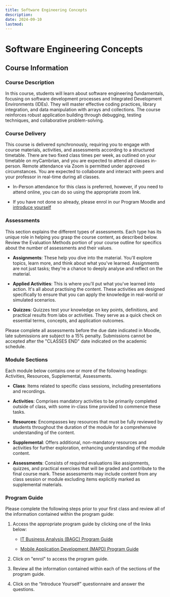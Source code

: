 ```yaml
---
title: Software Engineering Concepts
description:
date: 2024-09-10
lastmod:
---
```


# Software Engineering Concepts

## Course Information

### Course Description

In this course, students will learn about software engineering fundamentals, focusing on software development processes and Integrated Development Environments (IDEs). They will master effective coding practices, library integration, and data manipulation with arrays and collections. The course reinforces robust application building through debugging, testing techniques, and collaborative problem-solving.

### Course Delivery

This course is delivered synchronously, requiring you to engage with course materials, activities, and assessments according to a structured timetable. There are two fixed class times per week, as outlined on your timetable on myCambrian, and you are expected to attend all classes in-person. Remote attendance via Zoom is permitted under approved circumstances. You are expected to collaborate and interact with peers and your professor in real-time during all classes.

- In-Person attendance for this class is preferred, however, if you need to attend online, you can do so using the appropriate zoom link.

- If you have not done so already, please enrol in our Program Moodle and [introduce yourself](https://bit.ly/cambrianbagc)

### Assessments

This section explains the different types of assessments. Each type has its unique role in helping you grasp the course content, as described below. Review the Evaluation Methods portion of your course outline for specifics about the number of assessments and their values.

- **Assignments**: These help you dive into the material. You'll explore topics, learn more, and think about what you've learned. Assignments are not just tasks; they're a chance to deeply analyse and reflect on the material.

- **Applied Activities**: This is where you'll put what you've learned into action. It's all about practising the content. These activities are designed specifically to ensure that you can apply the knowledge in real-world or simulated scenarios.

- **Quizzes**: Quizzes test your knowledge on key points, definitions, and practical results from labs or activities. They serve as a quick check on essential terms, concepts, and application outcomes.

Please complete all assessments before the due date indicated in Moodle, late submissions are subject to a 15% penalty. Submissions cannot be accepted after the "CLASSES END" date indicated on the academic schedule.

### Module Sections

Each module below contains one or more of the following headings: Activities, Resources, Supplemental, Assessments.

- **Class**: Items related to specific class sessions, including presentations and recordings.

- **Activities**: Comprises mandatory activities to be primarily completed outside of class, with some in-class time provided to commence these tasks.

- **Resources**: Encompasses key resources that must be fully reviewed by students throughout the duration of the module for a comprehensive understanding of the content.

- **Supplemental**: Offers additional, non-mandatory resources and activities for further exploration, enhancing understanding of the module content.

- **Assessments**: Consists of required evaluations like assignments, quizzes, and practical exercises that will be graded and contribute to the final course mark. These assessments may include content from any class session or module excluding items explicitly marked as supplemental materials.

### Program Guide

Please complete the following steps prior to your first class and review all of the information contained within the program guide:

1. Access the appropriate program guide by clicking one of the links below:

   - [IT Business Analysis (BAGC) Program Guide](https://moodle.cambriancollege.ca/course/view.php?id=39839)

   - [Mobile Application Development (MAPD) Program Guide](https://moodle.cambriancollege.ca/course/view.php?id=39840&source=bitly)

2. Click on "enrol" to access the program guide.

3. Review all the information contained within each of the sections of the program guide.

4. Click on the “Introduce Yourself” questionnaire and answer the questions.
